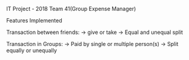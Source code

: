 IT Project - 2018
Team 41(Group Expense Manager)

Features Implemented

Transaction between friends:
	-> give or take
	-> Equal and unequal split

Transaction in Groups:
	-> Paid by single or multiple person(s)
	-> Split equally or unequally